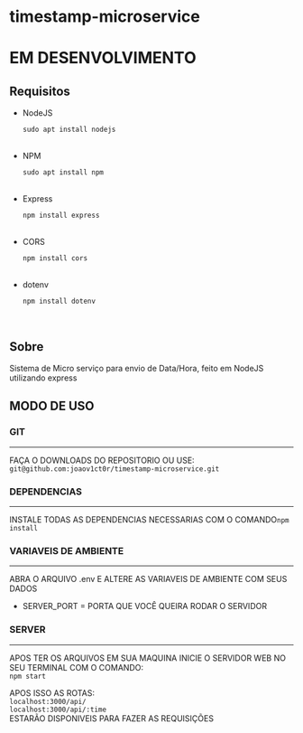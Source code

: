 # timestamp-microservice

<h1>EM DESENVOLVIMENTO</h1>

<h2>Requisitos</h2>

<ul>
  <li>NodeJS</li>
  <p><code>sudo apt install nodejs</code></p>
  <br>
  <li>NPM</li>
  <p><code>sudo apt install npm</code></p>
  <br>
  <li>Express</li>
  <p><code>npm install express</code></p>
  <br>
  <li>CORS</li>
  <p><code>npm install cors</code></p>
  <br>
  <li>dotenv</li>
  <p><code>npm install dotenv</code></p>
  <br>
</ul>

<h2>Sobre</h2>

<p>Sistema de Micro serviço para envio de Data/Hora, feito em NodeJS utilizando express</p>

<h2>MODO DE USO</h2>

<h3>GIT</h3>
<hr>

<p>FAÇA O DOWNLOADS DO REPOSITORIO OU USE:<br><code>git@github.com:joaov1ct0r/timestamp-microservice.git</code></p>

<h3>DEPENDENCIAS</h3>
<hr>

<p>INSTALE TODAS AS DEPENDENCIAS NECESSARIAS COM O COMANDO<code>npm install</code></p>

<h3>VARIAVEIS DE AMBIENTE</h3>
<hr>

<p>ABRA O ARQUIVO .env E ALTERE AS VARIAVEIS DE AMBIENTE COM SEUS DADOS</p>

<ul>
  <li>SERVER_PORT = PORTA QUE VOCÊ QUEIRA RODAR O SERVIDOR</li>
</ul>

<h3>SERVER</h3>
<hr>

<p>APOS TER OS ARQUIVOS EM SUA MAQUINA INICIE O SERVIDOR WEB NO SEU TERMINAL COM O COMANDO:<br><code>npm start</code></p>

<p>APOS ISSO AS ROTAS:<br><code>localhost:3000/api/</code>
<br><code>localhost:3000/api/:time</code>
<br>ESTARÃO DISPONIVEIS PARA FAZER AS REQUISIÇÕES</p>
